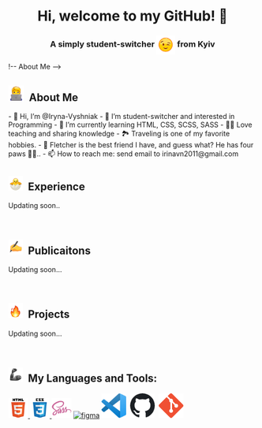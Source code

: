 <h1 align="center">Hi, welcome to my GitHub! 👋</h1>
<h3 align="center">A simply student-switcher  <img align="center" src="https://raw.githubusercontent.com/heydrdev/devtools/main/emojis/telegram/winking-face.gif" width="38" /> from Kyiv</h3>
<p align="left">
!-- About Me -->
<h2 style = font-size: "30px" align=" left"><img src="https://raw.githubusercontent.com/heydrdev/devtools/main/emojis/telegram/technologist.gif" width="32"/>&nbsp <b>About Me</b></h2>
- 👋 Hi, I’m @Iryna-Vyshniak
- 👀 I’m student-switcher and interested in Programming
- 🌱 I’m currently learning HTML, CSS, SCSS, SASS
- 👩‍🏫 Love teaching and sharing knowledge
- 🏞️ Traveling is one of my favorite hobbies.
- 💞️  Fletcher is the best friend I have, and guess what? He has four paws 🐾🐾..
- 📫 How to reach me: send email to irinavn2011@gmail.com

</p>

<!--Projects I am working on -->
<h2 style = font-size: "30px"><img src="https://raw.githubusercontent.com/heydrdev/devtools/main/emojis/telegram/hatching-chick.gif" width="30"/>&nbsp <b>Experience</b></h2>
<p align="left">
Updating soon..
</p>

<br>
<!--Projects I am working on -->
<h2 style = font-size: "30px"><img src="https://raw.githubusercontent.com/heydrdev/devtools/main/emojis/telegram/writing-hand.gif" width="30"/>&nbsp <b>Publicaitons</b></h2>
<p align="left">
Updating soon...
</p>

<br>

<!--Projects I am working on -->
<h2 style = font-size: "30px"><img src="https://raw.githubusercontent.com/heydrdev/devtools/main/emojis/telegram/fire.gif" width="30"/>&nbsp <b>Projects</b></h2>
<p align="left">
Updating soon...
</p>

<br>

<!--My Tech Stack -->
<h2 style = font-size: "30px"><img src="https://raw.githubusercontent.com/heydrdev/devtools/main/emojis/telegram/mechanical-arm.gif" width="30"/>&nbsp <b>My Languages and Tools:</b></h2>

<p align="left">
<a href="https://www.w3.org/html/" target="_blank" rel="noreferrer"> <img src="https://raw.githubusercontent.com/devicons/devicon/master/icons/html5/html5-original-wordmark.svg" alt="html5" width="40" height="40"/> </a> 
<a href="https://www.w3schools.com/css/" target="_blank" rel="noreferrer"> <img src="https://raw.githubusercontent.com/devicons/devicon/master/icons/css3/css3-original-wordmark.svg" alt="css3" width="40" height="40"/> </a> 
<a href="https://sass-lang.com" target="_blank" rel="noreferrer"> <img src="https://raw.githubusercontent.com/devicons/devicon/master/icons/sass/sass-original.svg" alt="sass" width="40" height="40"/></a>
<a href="https://www.figma.com/" target="_blank" rel="noreferrer"> <img src="https://www.vectorlogo.zone/logos/figma/figma-icon.svg" alt="figma" width="40" height="40"/></a>
<img src="https://raw.githubusercontent.com/heydrdev/devtools/main/language-and-framework/vscode.png" width="50">&nbsp
<img src="https://raw.githubusercontent.com/heydrdev/devtools/main/language-and-framework/github.png" width="50"/>&nbsp
<img src="https://raw.githubusercontent.com/heydrdev/devtools/main/language-and-framework/git.png" width="50"/>&nbsp
<!-- my goal
<img src="https://raw.githubusercontent.com/heydrdev/devtools/main/language-and-framework/bash.png" width="50"/>&nbsp
<img src="https://raw.githubusercontent.com/heydrdev/devtools/main/language-and-framework/flutter.png" width="46" height="50" >&nbsp
<img src="https://raw.githubusercontent.com/heydrdev/devtools/main/language-and-framework/bash.png" width="50" />&nbsp
<img src="https://raw.githubusercontent.com/heydrdev/devtools/main/language-and-framework/google-cloud.png" width="50" />&nbsp -->

</p>





